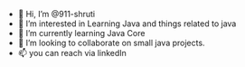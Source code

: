 - 👋 Hi, I’m @911-shruti
- 👀 I’m interested in Learning Java and things related to java 
- 🌱 I’m currently learning Java Core
- 💞️ I’m looking to collaborate on small java projects.
- 📫 you can reach via linkedIn 


<!---
911-shruti/911-shruti is a ✨ special ✨ repository because its `README.md` (this file) appears on your GitHub profile.
You can click the Preview link to take a look at your changes.
--->
